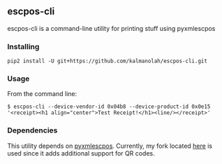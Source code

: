 ## escpos-cli

escpos-cli is a command-line utility for printing stuff using pyxmlescpos

### Installing

```
pip2 install -U git+https://github.com/kalmanolah/escpos-cli.git
```

### Usage

From the command line:

```
$ escpos-cli --device-vendor-id 0x04b8 --device-product-id 0x0e15 '<receipt><h1 align="center">Test Receipt!</h1><line/></receipt>'
```

### Dependencies

This utility depends on [pyxmlescpos](https://github.com/fvdsn/py-xml-escpos).
Currently, my fork located [here](https://github.com/kalmanolah/py-xml-escpos)
is used since it adds additional support for QR codes.
